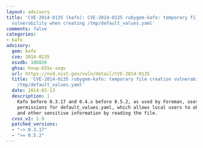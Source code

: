```yaml
---
layout: advisory
title: 'CVE-2014-0135 (kafo): CVE-2014-0135 rubygem-kafo: temporary file creation
  vulnerability when creating /tmp/default_values.yaml'
comments: false
categories:
- kafo
advisory:
  gem: kafo
  cve: 2014-0135
  osvdb: 106826
  ghsa: hxvp-655x-xxqv
  url: https://nvd.nist.gov/vuln/detail/CVE-2014-0135
  title: 'CVE-2014-0135 rubygem-kafo: temporary file creation vulnerability when creating
    /tmp/default_values.yaml'
  date: 2014-03-13
  description: |
    Kafo before 0.3.17 and 0.4.x before 0.5.2, as used by Foreman, uses world-readable
    permissions for default_values.yaml, which allows local users to obtain passwords
    and other sensitive information by reading the file.
  cvss_v2: 1.9
  patched_versions:
  - "~> 0.3.17"
  - ">= 0.5.2"
---
```

